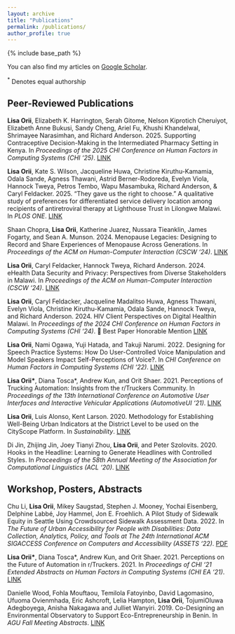 ```yaml
---
layout: archive
title: "Publications"
permalink: /publications/
author_profile: true
---
```


{% include base_path %}

You can also find my articles on [Google Scholar](https://scholar.google.com/citations?user=qEfndNsAAAAJ&hl=en&oi=sra).

<sup>*</sup> Denotes equal authorship
## Peer-Reviewed Publications

**Lisa Orii**, Elizabeth K. Harrington, Serah Gitome, Nelson Kiprotich Cheruiyot, Elizabeth Anne Bukusi, Sandy Cheng, Ariel Fu, Khushi Khandelwal, Shrimayee Narasimhan, and Richard Anderson. 2025. Supporting Contraceptive Decision-Making in the Intermediated Pharmacy Setting in Kenya. In *Proceedings of the 2025 CHI Conference on Human Factors in Computing Systems (CHI ‘25)*. [LINK](https://dl.acm.org/doi/10.1145/3706598.3713508)

**Lisa Orii**, Kate S. Wilson, Jacqueline Huwa, Christine Kiruthu-Kamamia, Odala Sande, Agness Thawani, Astrid Berner-Rodoreda, Evelyn Viola, Hannock Tweya, Petros Tembo, Wapu Masambuka, Richard Anderson, & Caryl Feldacker. 2025. “They gave us the right to choose.” A qualitative study of preferences for differentiated service delivery location among recipients of antiretroviral therapy at Lighthouse Trust in Lilongwe Malawi. In *PLOS ONE*. [LINK](https://doi.org/10.1371/journal.pone.0296531)

Shaan Chopra, **Lisa Orii**, Katherine Juarez, Nussara Tieanklin, James Fogarty, and Sean A. Munson. 2024. Menopause Legacies: Designing to Record and Share Experiences of Menopause Across Generations. In *Proceedings of the ACM on Human-Computer Interaction (CSCW ‘24)*. [LINK](https://dl.acm.org/doi/10.1145/3686975)

**Lisa Orii**, Caryl Feldacker, Hannock Tweya, Richard Anderson. 2024. eHealth Data Security and Privacy: Perspectives from Diverse Stakeholders in Malawi. In *Proceedings of the ACM on Human-Computer Interaction (CSCW ‘24)*. [LINK](https://dl.acm.org/doi/10.1145/3637323)

**Lisa Orii**, Caryl Feldacker, Jacqueline Madalitso Huwa, Agness Thawani, Evelyn Viola, Christine Kiruthu-Kamamia, Odala Sande, Hannock Tweya, and Richard Anderson. 2024. HIV Client Perspectives on Digital Healthin Malawi. In *Proceedings of the 2024 CHI Conference on Human Factors in Computing Systems (CHI ‘24)*. 🏅 Best Paper Honorable Mention [LINK](https://dl.acm.org/doi/10.1145/3613904.3642245)

**Lisa Orii**, Nami Ogawa, Yuji Hatada, and Takuji Narumi. 2022. Designing for Speech Practice Systems: How Do User-Controlled Voice Manipulation and Model Speakers Impact Self-Perceptions of Voice?. In *CHI Conference on Human Factors in Computing Systems (CHI ‘22)*. [LINK](https://dl.acm.org/doi/10.1145/3491102.3502093)

**Lisa Orii\***, Diana Tosca\*, Andrew Kun, and Orit Shaer. 2021. Perceptions of Trucking Automation: Insights from the r/Truckers Community. In *Proceedings of the 13th International Conference on Automotive User Interfaces and Interactive Vehicular Applications (AutomotiveUI ‘21)*. [LINK](https://dl.acm.org/doi/10.1145/3409118.3475154)

**Lisa Orii**, Luis Alonso, Kent Larson. 2020. Methodology for Establishing Well-Being Urban Indicators at the District Level to be used on the CityScope Platform. In *Sustainability*. [LINK](https://www.mdpi.com/2071-1050/12/22/9458)

Di Jin, Zhijing Jin, Joey Tianyi Zhou, **Lisa Orii**, and Peter Szolovits. 2020. Hooks in the Headline: Learning to Generate Headlines with Controlled Styles. In *Proceedings of the 58th Annual Meeting of the Association for Computational Linguistics (ACL ‘20)*. [LINK](https://aclanthology.org/2020.acl-main.456/)

## Workshop, Posters, Abstracts

Chu Li, **Lisa Orii**, Mikey Saugstad, Stephen J. Mooney, Yochai Eisenberg, Delphine Labbé, Joy Hammel, Jon E. Froehlich. A Pilot Study of Sidewalk Equity in Seattle Using Crowdsourced Sidewalk Assessment Data. 2022. In *The Future of Urban Accessibility for People with Disabilities: Data Collection, Analytics, Policy, and Tools at The 24th International ACM SIGACCESS Conference on Computers and Accessibility (ASSETS ‘22)*. [PDF](https://makeabilitylab.cs.washington.edu/media/publications/Li_APilotStudyOfSidewalkEquityInSeattleUsingCrowdsourcedSidewalkAssessmentData_URBANACCESS2022.pdf)

**Lisa Orii\***, Diana Tosca\*, Andrew Kun, and Orit Shaer. 2021. Perceptions on the Future of Automation in r/Truckers. 2021. In *Proceedings of CHI ‘21 Extended Abstracts on Human Factors in Computing Systems (CHI EA ‘21)*. [LINK](https://dl.acm.org/doi/pdf/10.1145/3411763.3451637)

Danielle Wood, Fohla Mouftaou, Temilola Fatoyinbo, David Lagomasino, Ufuoma Ovienmhada, Eric Ashcroft, Lelia Hampton, **Lisa Orii**, TojumiOluwa Adegboyega, Anisha Nakagawa and Julliet Wanyiri. 2019. Co-Designing an Environmental Observatory to Support Eco-Entrepreneurship in Benin. In *AGU Fall Meeting Abstracts*. [LINK](https://agu.confex.com/agu/fm19/meetingapp.cgi/Paper/516235)
